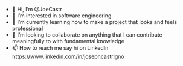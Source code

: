 - 👋 Hi, I’m @JoeCastr
- 👀 I’m interested in software engineering
- 🌱 I’m currently learning how to make a project that looks and feels professional
- 💞️ I’m looking to collaborate on anything that I can contribute meaningfully to with fundamental knowledge
- 📫 How to reach me say hi on LinkedIn https://www.linkedin.com/in/josephcastrigno

<!---
JoeCastr/JoeCastr is a ✨ special ✨ repository because its `README.md` (this file) appears on your GitHub profile.
You can click the Preview link to take a look at your changes.
--->
